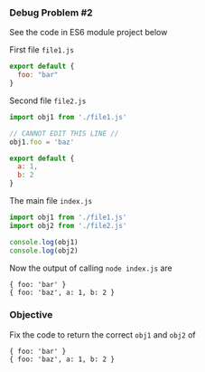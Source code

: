 ### Debug Problem #2
See the code in ES6 module project below

First file `file1.js`
```js
export default {
  foo: "bar"
}
```

Second file `file2.js`
```js
import obj1 from './file1.js'

// CANNOT EDIT THIS LINE //
obj1.foo = 'baz'

export default {
  a: 1,
  b: 2
}
```

The main file `index.js`
```js
import obj1 from './file1.js'
import obj2 from './file2.js'

console.log(obj1)
console.log(obj2)
```

Now the output of calling `node index.js` are
```
{ foo: 'bar' }
{ foo: 'baz', a: 1, b: 2 }
```

### Objective
Fix the code to return the correct `obj1` and `obj2` of
```
{ foo: 'bar' }
{ foo: 'baz', a: 1, b: 2 }
```
